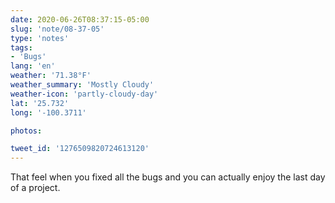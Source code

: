 ```yaml
---
date: 2020-06-26T08:37:15-05:00
slug: 'note/08-37-05'
type: 'notes'
tags:
- 'Bugs'
lang: 'en'
weather: '71.38°F'
weather_summary: 'Mostly Cloudy'
weather-icon: 'partly-cloudy-day'
lat: '25.732'
long: '-100.3711'

photos:

tweet_id: '1276509820724613120'
---
```

That feel when you fixed all the bugs and you can actually enjoy the last day of a project. 